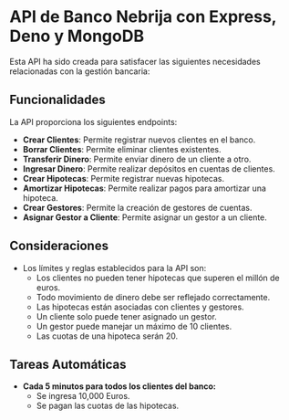 # API de Banco Nebrija con Express, Deno y MongoDB

Esta API ha sido creada para satisfacer las siguientes necesidades relacionadas con la gestión bancaria:

## Funcionalidades

La API proporciona los siguientes endpoints:

- **Crear Clientes**: Permite registrar nuevos clientes en el banco.
- **Borrar Clientes**: Permite eliminar clientes existentes.
- **Transferir Dinero**: Permite enviar dinero de un cliente a otro.
- **Ingresar Dinero**: Permite realizar depósitos en cuentas de clientes.
- **Crear Hipotecas**: Permite registrar nuevas hipotecas.
- **Amortizar Hipotecas**: Permite realizar pagos para amortizar una hipoteca.
- **Crear Gestores**: Permite la creación de gestores de cuentas.
- **Asignar Gestor a Cliente**: Permite asignar un gestor a un cliente.

## Consideraciones

- Los límites y reglas establecidos para la API son:
  - Los clientes no pueden tener hipotecas que superen el millón de euros.
  - Todo movimiento de dinero debe ser reflejado correctamente.
  - Las hipotecas están asociadas con clientes y gestores.
  - Un cliente solo puede tener asignado un gestor.
  - Un gestor puede manejar un máximo de 10 clientes.
  - Las cuotas de una hipoteca serán 20.
  
## Tareas Automáticas

- **Cada 5 minutos para todos los clientes del banco:**
  - Se ingresa 10,000 Euros.
  - Se pagan las cuotas de las hipotecas.
